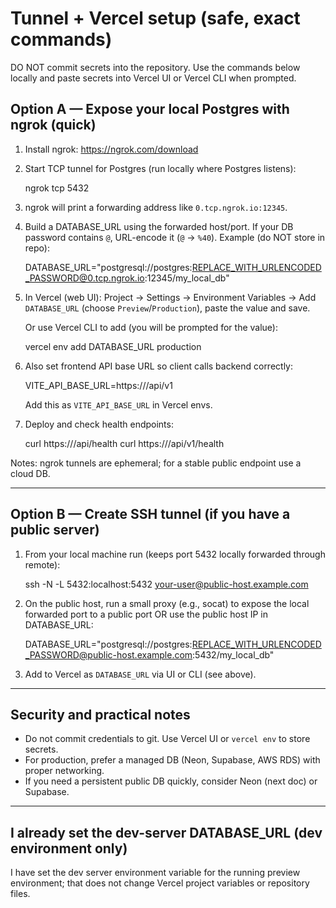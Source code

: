 # Tunnel + Vercel setup (safe, exact commands)

DO NOT commit secrets into the repository. Use the commands below locally and paste secrets into Vercel UI or Vercel CLI when prompted.

## Option A — Expose your local Postgres with ngrok (quick)

1. Install ngrok: https://ngrok.com/download
2. Start TCP tunnel for Postgres (run locally where Postgres listens):

   ngrok tcp 5432

3. ngrok will print a forwarding address like `0.tcp.ngrok.io:12345`.
4. Build a DATABASE_URL using the forwarded host/port. If your DB password contains `@`, URL-encode it (`@` → `%40`). Example (do NOT store in repo):

   DATABASE_URL="postgresql://postgres:REPLACE_WITH_URLENCODED_PASSWORD@0.tcp.ngrok.io:12345/my_local_db"

5. In Vercel (web UI): Project → Settings → Environment Variables → Add `DATABASE_URL` (choose `Preview`/`Production`), paste the value and save.

   Or use Vercel CLI to add (you will be prompted for the value):

   vercel env add DATABASE_URL production

6. Also set frontend API base URL so client calls backend correctly:

   VITE_API_BASE_URL=https://<your-backend-domain>/api/v1

   Add this as `VITE_API_BASE_URL` in Vercel envs.

7. Deploy and check health endpoints:

   curl https://<your-backend-domain>/api/health
   curl https://<your-frontend-domain>/api/v1/health

Notes: ngrok tunnels are ephemeral; for a stable public endpoint use a cloud DB.

---

## Option B — Create SSH tunnel (if you have a public server)

1. From your local machine run (keeps port 5432 locally forwarded through remote):

   ssh -N -L 5432:localhost:5432 your-user@public-host.example.com

2. On the public host, run a small proxy (e.g., socat) to expose the local forwarded port to a public port OR use the public host IP in DATABASE_URL:

   DATABASE_URL="postgresql://postgres:REPLACE_WITH_URLENCODED_PASSWORD@public-host.example.com:5432/my_local_db"

3. Add to Vercel as `DATABASE_URL` via UI or CLI (see above).

---

## Security and practical notes

- Do not commit credentials to git. Use Vercel UI or `vercel env` to store secrets.
- For production, prefer a managed DB (Neon, Supabase, AWS RDS) with proper networking.
- If you need a persistent public DB quickly, consider Neon (next doc) or Supabase.

---

## I already set the dev-server DATABASE_URL (dev environment only)

I have set the dev server environment variable for the running preview environment; that does not change Vercel project variables or repository files.
